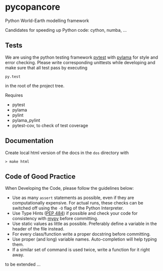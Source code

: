 # pycopancore
Python World-Earth modelling framework

Candidates for speeding up Python code: cython, numba, ...


## Tests
We are using the python testing framework [pytest](http://pytest.org/latest/) with [pylama](https://github.com/klen/pylama) for style and error checking. Please write corresponding unittests while developing and make sure that all test pass by executing
```
py.test
```
in the root of the project tree.

Requires
* pytest
* pylama
* pylint
* pylama_pylint
* pytest-cov, to check of test coverage


## Documentation
Create local html version of the docs in the `dos` directory with
```
> make html
```

## Code of Good Practice
When Developing the Code, please follow the guidelines below:
* Use as many `assert` statements as possible, even if they are computationally expensive. For actual runs, these checks can be switched off using the `-O` flag of the Python Interpreter.
* Use Type Hints ([PEP 484](https://www.python.org/dev/peps/pep-0484/)) if possible and check your code for consistency with [mypy](http://mypy-lang.org/) before committing.
* Use static values as little as possible. Preferably define a variable in the header of the file instead.
* For every class/function write a proper docstring before committing.
* Use proper (and long) variable names. Auto-completion will help typing them.
* If a similar set of command is used twice, write a function for it right away.

to be extended ...
